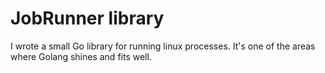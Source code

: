 # JobRunner library

I wrote a small Go library for running linux processes. It's one of the areas where Golang shines and fits well.
